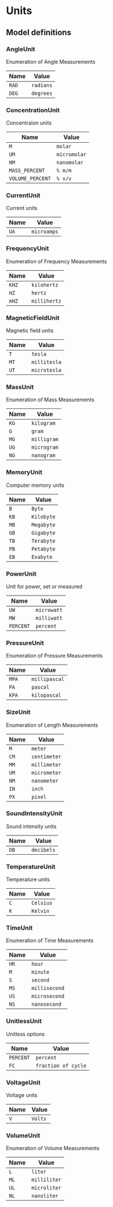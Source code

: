 # Units

## Model definitions

### AngleUnit

Enumeration of Angle Measurements

| Name | Value |
|------|-------|
| `RAD` | `radians` |
| `DEG` | `degrees` |


### ConcentrationUnit

Concentraion units

| Name | Value |
|------|-------|
| `M` | `molar` |
| `UM` | `micromolar` |
| `NM` | `nanomolar` |
| `MASS_PERCENT` | `% m/m` |
| `VOLUME_PERCENT` | `% v/v` |


### CurrentUnit

Current units

| Name | Value |
|------|-------|
| `UA` | `microamps` |


### FrequencyUnit

Enumeration of Frequency Measurements

| Name | Value |
|------|-------|
| `KHZ` | `kilohertz` |
| `HZ` | `hertz` |
| `mHZ` | `millihertz` |


### MagneticFieldUnit

Magnetic field units

| Name | Value |
|------|-------|
| `T` | `tesla` |
| `MT` | `millitesla` |
| `UT` | `microtesla` |


### MassUnit

Enumeration of Mass Measurements

| Name | Value |
|------|-------|
| `KG` | `kilogram` |
| `G` | `gram` |
| `MG` | `milligram` |
| `UG` | `microgram` |
| `NG` | `nanogram` |


### MemoryUnit

Computer memory units

| Name | Value |
|------|-------|
| `B` | `Byte` |
| `KB` | `Kilobyte` |
| `MB` | `Megabyte` |
| `GB` | `Gigabyte` |
| `TB` | `Terabyte` |
| `PB` | `Petabyte` |
| `EB` | `Exabyte` |


### PowerUnit

Unit for power, set or measured

| Name | Value |
|------|-------|
| `UW` | `microwatt` |
| `MW` | `milliwatt` |
| `PERCENT` | `percent` |


### PressureUnit

Enumeration of Pressure Measurements

| Name | Value |
|------|-------|
| `MPA` | `millipascal` |
| `PA` | `pascal` |
| `KPA` | `kilopascal` |


### SizeUnit

Enumeration of Length Measurements

| Name | Value |
|------|-------|
| `M` | `meter` |
| `CM` | `centimeter` |
| `MM` | `millimeter` |
| `UM` | `micrometer` |
| `NM` | `nanometer` |
| `IN` | `inch` |
| `PX` | `pixel` |


### SoundIntensityUnit

Sound intensity units

| Name | Value |
|------|-------|
| `DB` | `decibels` |


### TemperatureUnit

Temperature units

| Name | Value |
|------|-------|
| `C` | `Celsius` |
| `K` | `Kelvin` |


### TimeUnit

Enumeration of Time Measurements

| Name | Value |
|------|-------|
| `HR` | `hour` |
| `M` | `minute` |
| `S` | `second` |
| `MS` | `millisecond` |
| `US` | `microsecond` |
| `NS` | `nanosecond` |


### UnitlessUnit

Unitless options

| Name | Value |
|------|-------|
| `PERCENT` | `percent` |
| `FC` | `fraction of cycle` |


### VoltageUnit

Voltage units

| Name | Value |
|------|-------|
| `V` | `Volts` |


### VolumeUnit

Enumeration of Volume Measurements

| Name | Value |
|------|-------|
| `L` | `liter` |
| `ML` | `milliliter` |
| `UL` | `microliter` |
| `NL` | `nanoliter` |


